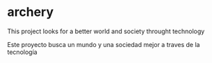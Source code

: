 # archery
This project looks for a better world and society throught technology

Este proyecto busca un mundo y una sociedad mejor a traves de la tecnología

